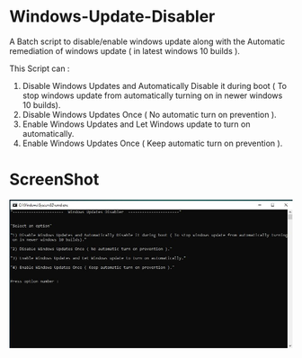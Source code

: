# Windows-Update-Disabler
A Batch script to disable/enable windows update along with the Automatic remediation of windows update ( in latest windows 10 builds ).

This Script can :

1) Disable Windows Updates and Automatically Disable it during boot ( To stop windows update from automatically turning on in newer windows 10 builds).
2) Disable Windows Updates Once ( No automatic turn on prevention ).
3) Enable Windows Updates and Let Windows update to turn on automatically.
4) Enable Windows Updates Once ( Keep automatic turn on prevention ).

# ScreenShot

![screenshot](screenshot.JPG)
